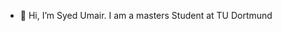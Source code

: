 - 👋 Hi, I’m Syed Umair. I am a masters Student at TU Dortmund


<!---
SyedUmairAli97/SyedUmairAli97 is a ✨ special ✨ repository because its `README.md` (this file) appears on your GitHub profile.
You can click the Preview link to take a look at your changes.
--->
